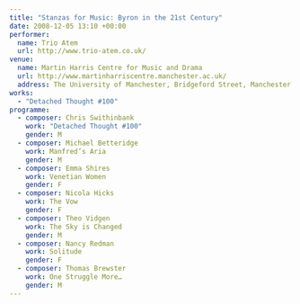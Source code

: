 ```yaml
---
title: "Stanzas for Music: Byron in the 21st Century"
date: 2008-12-05 13:10 +00:00
performer:
  name: Trio Atem
  url: http://www.trio-atem.co.uk/
venue:
  name: Martin Harris Centre for Music and Drama
  url: http://www.martinharriscentre.manchester.ac.uk/
  address: The University of Manchester, Bridgeford Street, Manchester M13 9PL, United Kingdom
works:
  - "Detached Thought #100"
programme:
  - composer: Chris Swithinbank
    work: "Detached Thought #100"
    gender: M
  - composer: Michael Betteridge
    work: Manfred’s Aria
    gender: M
  - composer: Emma Shires
    work: Venetian Women
    gender: F
  - composer: Nicola Hicks
    work: The Vow
    gender: F
  - composer: Theo Vidgen
    work: The Sky is Changed
    gender: M
  - composer: Nancy Redman
    work: Solitude
    gender: F
  - composer: Thomas Brewster
    work: One Struggle More…
    gender: M
---
```

